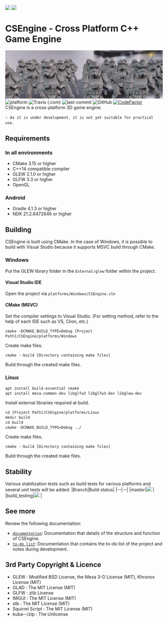 [<img src="https://img.shields.io/badge/-English-green?style=flat"/>](https://github.com/ounols/CSEngine/blob/master/README.md)
[<img src="https://img.shields.io/badge/-한국어-brightgreen?style=flat"/>](https://github.com/ounols/CSEngine/blob/master/README-ko.md)

# CSEngine - Cross Platform C++ Game Engine

![intro-image](https://github.com/ounols/CSEngine/raw/master/intro_image.png)</br>
![platform](https://img.shields.io/badge/platform-windows_%7C_linux_%7C_android-00B274?style=flat-square) ![Travis (.com)](https://img.shields.io/travis/com/ounols/CSEngine?style=flat-square) ![last-commit](https://img.shields.io/github/last-commit/ounols/CSEngine?style=flat-square) ![GitHub](https://img.shields.io/github/license/ounols/CSEngine?style=flat-square) [![CodeFactor](https://www.codefactor.io/repository/github/ounols/csengine/badge/master)](https://www.codefactor.io/repository/github/ounols/csengine/overview/master) </br>
CSEngine is a cross-platform 3D game engine.

`💡 As it is under development, it is not yet suitable for practical use.`

## Requirements

### In all environments

* CMake 3.15 or higher
* C++14 compatible compiler
* GLEW 2.1.0 or higher
* GLFW 3.3 or higher
* OpenGL

### Android

* Gradle 4.1.3 or higher
* NDK 21.2.6472646 or higher

## Building

CSEngine is built using CMake. In the case of Windows, it is possible to build with Visual Studio because it supports MSVC build through CMake.

### Windows

Put the GLEW library folder in the `External/glew` folder within the project.

#### Visual Studio IDE

Open the project via `platforms/Windows/CSEngine.sln`

#### CMake (MSVC)

Set the compiler settings to Visual Studio. (For setting method, refer to the help of each IDE such as VS, Clion, etc.)
</p>

    cmake -DCMAKE_BUILD_TYPE=Debug [Project Path]/CSEngine/platforms/Windows
Create make files.
</p>

	cmake --build [Directory containing make files]
Build through the created make files.

### Linux

    apt install build-essential cmake
    apt install mesa-common-dev libglfw3 libglfw3-dev libglew-dev
Install external libraries required at build.
</p>

	cd [Project Path]/CSEngine/platforms/Linux
	mkdir build
	cd build
	cmake -DCMAKE_BUILD_TYPE=Debug ../
Create make files.
</p>


	cmake --build [Directory containing make files]
Build through the created make files.

## Stability

Various stabilization tests such as build tests for various platforms and several unit tests will be added.
|Branch|Build status|
|--|--|
|master|[<img src='https://img.shields.io/travis/com/ounols/CSEngine?style=flat-square'/>](https://app.travis-ci.com/github/ounols/CSEngine/branches) |
|build_testing|[<img src='https://img.shields.io/travis/com/ounols/CSEngine/build_testing?style=flat-square'/>](https://app.travis-ci.com/github/ounols/CSEngine/branches) |

## See more

Review the following documentation:
* [`documentation`](https://ounols.github.io/CSEngine-doc): Documentation that details of the structure and function of CSEngine.
* [`to-do list`](https://www.notion.so/CSEngine-Todo-List-7ee24caed138466e83d81d2867b1f109): Documentation that contains the to-do list of the project and notes during development.


## 3rd Party Copyright & Licence

- GLEW : Modified BSD License, the Mesa 3-D License (MIT), Khronos License (MIT)
- GLAD : The MIT License (MIT)
- GLFW : zlib License
- IMGUI : The MIT License (MIT)
- stb : The MIT License (MIT)
- Squirrel Script : The MIT License (MIT)
- kuba--/zip : The Unlicense
